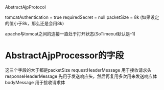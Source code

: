 AbstractAjpProtocol

tomcatAuthentication = true
requiredSecret = null
packetSize = 8k (如果设定的值小于8k，那么还是会用8k)

apache与tomcat之间的连接一直处于打开状态(SoTimeout默认是-1)


AbstractAjpProcessor的字段
=================================
这三个字段的大于都是packetSize
requestHeaderMessage 用于接收请求头
responseHeaderMessage 先用于发送响应头，然后再复用多次用来发送响应体
bodyMessage 用于接收请求体


